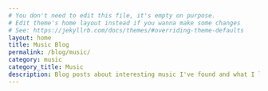 ```yaml
---
# You don't need to edit this file, it's empty on purpose.
# Edit theme's home layout instead if you wanna make some changes
# See: https://jekyllrb.com/docs/themes/#overriding-theme-defaults
layout: home
title: Music Blog
permalink: /blog/music/
category: music
category_title: Music
description: Blog posts about interesting music I've found and what I like to listen to.
---
```

